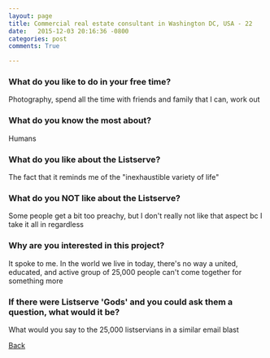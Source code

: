 ```yaml
---
layout: page
title: Commercial real estate consultant in Washington DC, USA - 22
date:   2015-12-03 20:16:36 -0800
categories: post
comments: True

---
```


### What do you like to do in your free time?
<p>Photography, spend all the time with friends and family that I can, work out</p>

### What do you know the most about?
<p>Humans</p>

### What do you like about the Listserve?
<p>The fact that it reminds me of the "inexhaustible variety of life" </p>

### What do you NOT like about the Listserve?
<p>Some people get a bit too preachy, but I don't really not like that aspect bc I take it all in regardless</p>

### Why are you interested in this project?
<p>It spoke to me. In the world we live in today, there's no way a united, educated, and active group of 25,000 people can't come together for something more</p>

### If there were Listserve 'Gods' and you could ask them a question, what would it be?
<p>What would you say to the 25,000 listservians in a similar email blast</p>

[Back][1]

[1]: /responders/all